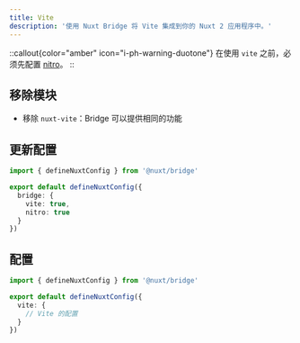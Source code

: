 ```yaml
---
title: Vite
description: '使用 Nuxt Bridge 将 Vite 集成到你的 Nuxt 2 应用程序中。'
---
```


::callout{color="amber" icon="i-ph-warning-duotone"}
在使用 `vite` 之前，必须先配置 [nitro](/docs/bridge/nitro)。
::

## 移除模块

- 移除 `nuxt-vite`：Bridge 可以提供相同的功能

## 更新配置

```ts [nuxt.config.ts]
import { defineNuxtConfig } from '@nuxt/bridge'

export default defineNuxtConfig({
  bridge: {
    vite: true,
    nitro: true
  }
})
```

## 配置

```ts [nuxt.config.ts]
import { defineNuxtConfig } from '@nuxt/bridge'

export default defineNuxtConfig({
  vite: {
    // Vite 的配置
  }
})
```
